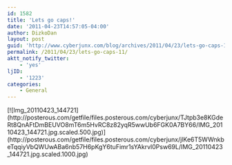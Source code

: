 ```yaml
---
id: 1582
title: 'Lets go caps!'
date: '2011-04-23T14:57:05-04:00'
author: DizkoDan
layout: post
guid: 'http://www.cyberjunx.com/blog/archives/2011/04/23/lets-go-caps-11/'
permalink: /2011/04/23/lets-go-caps-11/
aktt_notify_twitter:
    - 'yes'
ljID:
    - '1223'
categories:
    - General
---
```


<div class="posterous_autopost"><div class="p_embed p_image_embed"> [![Img_20110423_144721](http://posterous.com/getfile/files.posterous.com/cyberjunx/TJtpb3e8KGdeRt8QnAFtDmBEUVO8mT6m5HvRC8z82yqR5wwUb6FGK0A7BY66/IMG_20110423_144721.jpg.scaled.500.jpg)](http://posterous.com/getfile/files.posterous.com/cyberjunx/jlKe6T5WWnkbeTqqiyVbQWUwABa6nb57H6pKgY6tuFimr1sYAkrvl0Psw69L/IMG_20110423_144721.jpg.scaled.1000.jpg) </div></div>